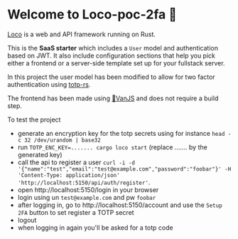 # Welcome to Loco-poc-2fa :train:

[Loco](https://loco.rs) is a web and API framework running on Rust.

This is the **SaaS starter** which includes a `User` model and authentication based on JWT.
It also include configuration sections that help you pick either a frontend or a server-side template set up for your fullstack server.

In this project the user model has been modified to allow for two factor authentication using [totp-rs](https://crates.io/crates/totp-rs).

The frontend has been made using [🍦VanJS](https://vanjs.org/) and does not require a build step. 

To test the project 

- generate an encryption key for the totp secrets using for instance `head -c 32 /dev/urandom | base32`
- run `TOTP_ENC_KEY=....... cargo loco start` (replace ....... by the generated key)
- call the api to register a user `curl -i -d '{"name":"test","email":"test@example.com","password":"foobar"}' -H 'Content-Type: application/json' 'http://localhost:5150/api/auth/register'`.
- open http://localhost:5150/login in your browser
- login using un `test@example.com` and pw `foobar`
- after logging in, go to http://localhost:5150/account and use the `Setup 2FA` button to set register a TOTP secret
- logout
- when logging in again you'll be asked for a totp code

